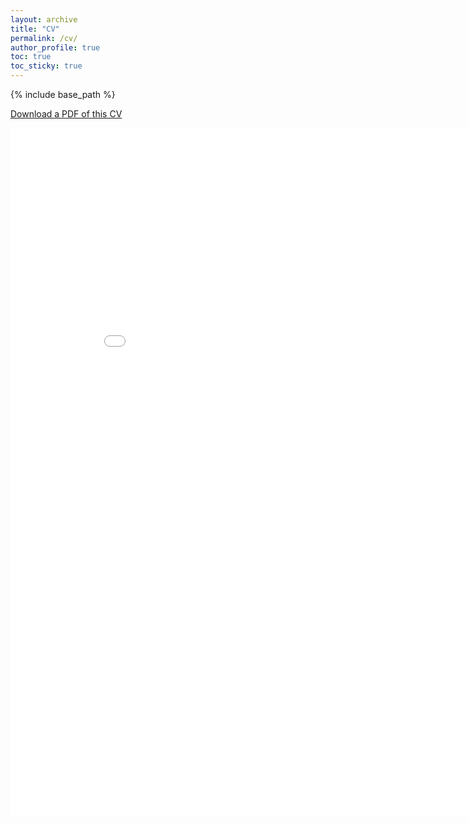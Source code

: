 ```yaml
---
layout: archive
title: "CV"
permalink: /cv/
author_profile: true
toc: true
toc_sticky: true
---
```


{% include base_path %}

[<i class='fas fa-download'></i> Download a PDF of this CV]({{base_path}}/files/cv.pdf)

<div class="embed-responsive embed-responsive-16by9">
 <iframe class="embed-responsive-item" src="{{base_path}}/files/cv.html" title="CV" height="1100" width="900" frameborder="0" scrolling="auto"></iframe>
</div>
